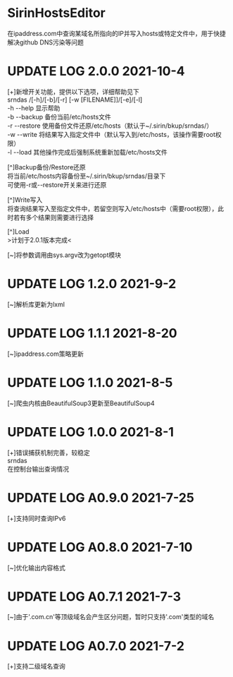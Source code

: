 # SirinHostsEditor
在ipaddress.com中查询某域名所指向的IP并写入hosts或特定文件中，用于快捷解决github DNS污染等问题  

# UPDATE LOG 2.0.0  2021-10-4
[+]新增开关功能，提供以下选项，详细帮助见下  
srndas <Target Domain Name>/[-h]/[-b]/[-r] [-w [FILENAME]]/[-e]/[-l]  
    -h --help       显示帮助  
    -b --backup     备份当前/etc/hosts文件  
    -r --restore    使用备份文件还原/etc/hosts（默认于~/.sirin/bkup/srndas/）  
    -w --write      将结果写入指定文件中（默认写入到/etc/hosts，该操作需要root权限）  
    -l --load       其他操作完成后强制系统重新加载/etc/hosts文件

[^]Backup备份/Restore还原  
    将当前/etc/hosts内容备份至~/.sirin/bkup/srndas/目录下  
    可使用-r或--restore开关来进行还原  
  
[^]Write写入  
    将查询结果写入至指定文件中，若留空则写入/etc/hosts中（需要root权限），此时若有多个结果则需要进行选择  
  
[^]Load  
    >计划于2.0.1版本完成<  
  
[~]将参数调用由sys.argv改为getopt模块  
  
# UPDATE LOG 1.2.0  2021-9-2  
[~]解析库更新为lxml  
  
# UPDATE LOG 1.1.1  2021-8-20  
[~]ipaddress.com策略更新  
  
# UPDATE LOG 1.1.0  2021-8-5  
[~]爬虫内核由BeautifulSoup3更新至BeautifulSoup4  
  
# UPDATE LOG 1.0.0  2021-8-1  
[+]错误捕获机制完善，较稳定  
srndas <Target Domain Name>  
在控制台输出查询情况  
  
# UPDATE LOG A0.9.0  2021-7-25  
[+]支持同时查询IPv6  
  
# UPDATE LOG A0.8.0 2021-7-10  
[~]优化输出内容格式  
  
# UPDATE LOG A0.7.1 2021-7-3  
[~]由于'.com.cn'等顶级域名会产生区分问题，暂时只支持'.com'类型的域名  
# UPDATE LOG A0.7.0 2021-7-2  
[+]支持二级域名查询  
